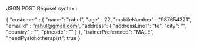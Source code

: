 JSON POST Requset syntax : 

{
    "customer" : {
        "name": "rahul",
        "age" : 22,
        "mobileNumber" : "987654321",
        "emailId" : "rahul@gmail.com",
        "address": {
            "addressLine1": "fe",
            "city": "",
            "country" : "",
            "pincode": ""
        }
    },
    "trainerPreference": "MALE",
    "needPysiohotherapist": true
}

